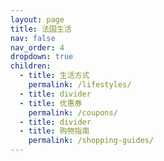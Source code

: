 ```yaml
---
layout: page
title: 法国生活
nav: false
nav_order: 4
dropdown: true
children:
  - title: 生活方式
    permalink: /lifestyles/
  - title: divider
  - title: 优惠券
    permalink: /coupons/
  - title: divider
  - title: 购物指南
    permalink: /shopping-guides/
---
```

